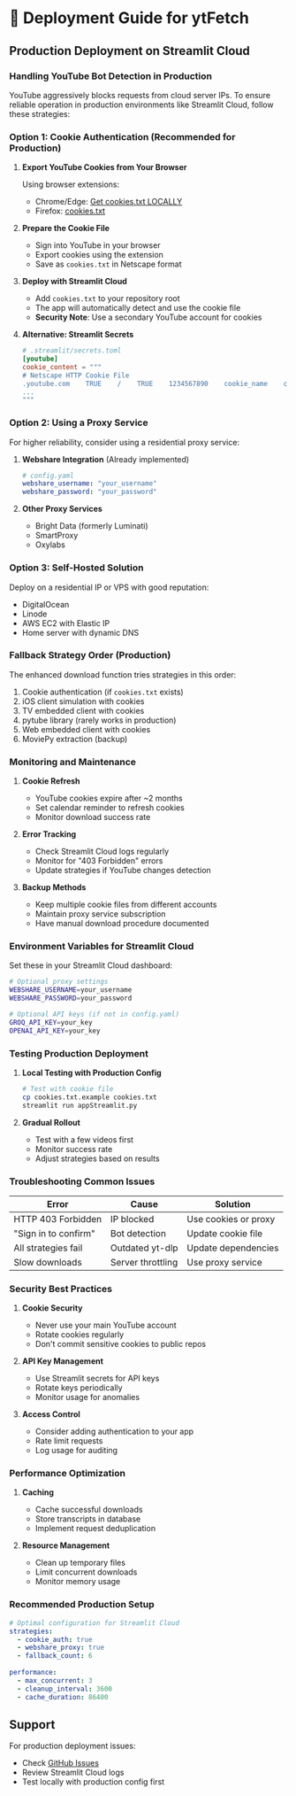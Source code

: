 # 🚀 Deployment Guide for ytFetch

## Production Deployment on Streamlit Cloud

### Handling YouTube Bot Detection in Production

YouTube aggressively blocks requests from cloud server IPs. To ensure reliable operation in production environments like Streamlit Cloud, follow these strategies:

### Option 1: Cookie Authentication (Recommended for Production)

1. **Export YouTube Cookies from Your Browser**
   
   Using browser extensions:
   - Chrome/Edge: [Get cookies.txt LOCALLY](https://chrome.google.com/webstore/detail/get-cookiestxt-locally/cclelndahbckbenkjhflpdbgdldlbecc)
   - Firefox: [cookies.txt](https://addons.mozilla.org/en-US/firefox/addon/cookies-txt/)

2. **Prepare the Cookie File**
   - Sign into YouTube in your browser
   - Export cookies using the extension
   - Save as `cookies.txt` in Netscape format

3. **Deploy with Streamlit Cloud**
   - Add `cookies.txt` to your repository root
   - The app will automatically detect and use the cookie file
   - **Security Note**: Use a secondary YouTube account for cookies

4. **Alternative: Streamlit Secrets**
   ```toml
   # .streamlit/secrets.toml
   [youtube]
   cookie_content = """
   # Netscape HTTP Cookie File
   .youtube.com    TRUE    /    TRUE    1234567890    cookie_name    cookie_value
   ...
   """
   ```

### Option 2: Using a Proxy Service

For higher reliability, consider using a residential proxy service:

1. **Webshare Integration** (Already implemented)
   ```yaml
   # config.yaml
   webshare_username: "your_username"
   webshare_password: "your_password"
   ```

2. **Other Proxy Services**
   - Bright Data (formerly Luminati)
   - SmartProxy
   - Oxylabs

### Option 3: Self-Hosted Solution

Deploy on a residential IP or VPS with good reputation:
- DigitalOcean
- Linode
- AWS EC2 with Elastic IP
- Home server with dynamic DNS

### Fallback Strategy Order (Production)

The enhanced download function tries strategies in this order:
1. Cookie authentication (if `cookies.txt` exists)
2. iOS client simulation with cookies
3. TV embedded client with cookies
4. pytube library (rarely works in production)
5. Web embedded client with cookies
6. MoviePy extraction (backup)

### Monitoring and Maintenance

1. **Cookie Refresh**
   - YouTube cookies expire after ~2 months
   - Set calendar reminder to refresh cookies
   - Monitor download success rate

2. **Error Tracking**
   - Check Streamlit Cloud logs regularly
   - Monitor for "403 Forbidden" errors
   - Update strategies if YouTube changes detection

3. **Backup Methods**
   - Keep multiple cookie files from different accounts
   - Maintain proxy service subscription
   - Have manual download procedure documented

### Environment Variables for Streamlit Cloud

Set these in your Streamlit Cloud dashboard:
```bash
# Optional proxy settings
WEBSHARE_USERNAME=your_username
WEBSHARE_PASSWORD=your_password

# Optional API keys (if not in config.yaml)
GROQ_API_KEY=your_key
OPENAI_API_KEY=your_key
```

### Testing Production Deployment

1. **Local Testing with Production Config**
   ```bash
   # Test with cookie file
   cp cookies.txt.example cookies.txt
   streamlit run appStreamlit.py
   ```

2. **Gradual Rollout**
   - Test with a few videos first
   - Monitor success rate
   - Adjust strategies based on results

### Troubleshooting Common Issues

| Error | Cause | Solution |
|-------|-------|----------|
| HTTP 403 Forbidden | IP blocked | Use cookies or proxy |
| "Sign in to confirm" | Bot detection | Update cookie file |
| All strategies fail | Outdated yt-dlp | Update dependencies |
| Slow downloads | Server throttling | Use proxy service |

### Security Best Practices

1. **Cookie Security**
   - Never use your main YouTube account
   - Rotate cookies regularly
   - Don't commit sensitive cookies to public repos

2. **API Key Management**
   - Use Streamlit secrets for API keys
   - Rotate keys periodically
   - Monitor usage for anomalies

3. **Access Control**
   - Consider adding authentication to your app
   - Rate limit requests
   - Log usage for auditing

### Performance Optimization

1. **Caching**
   - Cache successful downloads
   - Store transcripts in database
   - Implement request deduplication

2. **Resource Management**
   - Clean up temporary files
   - Limit concurrent downloads
   - Monitor memory usage

### Recommended Production Setup

```yaml
# Optimal configuration for Streamlit Cloud
strategies:
  - cookie_auth: true
  - webshare_proxy: true
  - fallback_count: 6
  
performance:
  - max_concurrent: 3
  - cleanup_interval: 3600
  - cache_duration: 86400
```

## Support

For production deployment issues:
- Check [GitHub Issues](https://github.com/lliWcWill/ytFetch/issues)
- Review Streamlit Cloud logs
- Test locally with production config first